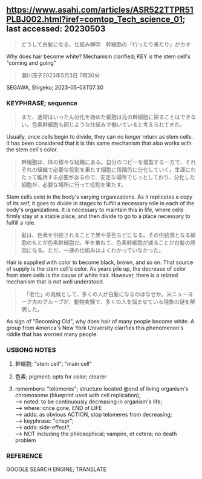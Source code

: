 ## https://www.asahi.com/articles/ASR522TTPR51PLBJ002.html?iref=comtop_Tech_science_01; last accessed: 20230503

> どうして白髪になる、仕組み解明　幹細胞の「行ったり来たり」がカギ

Why does hair become white? Mechanism clarified; KEY is the stem cell's "coming and going"

> 瀬川茂子2023年5月3日 7時30分

SEGAWA, Shigeko; 2023-05-03T07:30

### KEYPHRASE; sequence

> また、通常はいったん分化を始めた細胞は元の幹細胞に戻ることはできない。色素幹細胞も同じような仕組みで働いていると考えられてきた。

Usually, once cells begin to divide, they can no longer return as stem cells. It has been considered that it is this same mechanism that also works with the stem cell's color.

> 幹細胞は、体の様々な組織にある。自分のコピーを複製する一方で、それぞれの組織で必要な役割を果たす細胞に段階的に分化していく。生涯にわたって維持する必要があるので、安定な場所でじっとしており、分化した細胞が、必要な場所に行って役割を果たす。

Stem cells exist in the body's varying organizations. As it replicates a copy of its self, it goes to divide in stages to fulfill a necessary role in each of the body's organizations. It is necessary to maintain this in life, where cells firmly stay at a stable place,  and then divide to go to a place necessary to fulfill a role.

> 髪は、色素を供給されることで黒や茶色などになる。その供給源となる細胞のもとが色素幹細胞だ。年を重ねて、色素幹細胞が減ることが白髪の原因になる。ただ、一連の仕組みはよくわかっていなかった。

Hair is supplied with color to become black, brown, and so on. That source of supply is the stem cell's color. As years pile up, the decrease of color from stem cells is the cause of white hair. However, there is a related mechanism that is not well understood.

>　「老化」の兆候として、多くの人が白髪になるのはなぜか。米ニューヨーク大のグループが、動物実験で、多くの人を悩ませている現象の謎を解明した。

As sign of "Becoming Old", why does hair of many people become white. A group from America's New York University clarifies this phenomenon's riddle that has worried many people.

### USBONG NOTES

1) 幹細胞; "stem cell"; "main cell"

2) 色素; pigment; opts for color; clearer

3) remembers: "telomeres"; structure located @end of living organism's chromosome (blueprint used with cell replication);<br/>
--> noted: to be continuously decreasing in organism's life;<br/>
--> where: once gone, END of LIFE<br/>
--> adds: as obvious ACTION, stop telomeres from decreasing;<br/>
--> keyphrase: "crispr"; <br/>
--> adds: side-effect?, <br/>
--> NOT including the philosophical; vampire, et cetera; no death problem

### REFERENCE

GOOGLE SEARCH ENGINE; TRANSLATE
